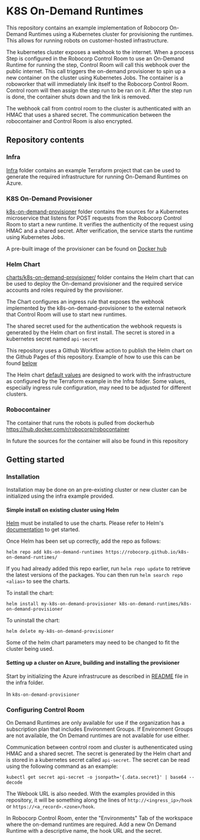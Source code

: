 # K8S On-Demand Runtimes

This repository contains an example implementation of Robocorp On-Demand
Runtimes using a Kubernetes cluster for provisioning the runtimes. This allows
for running robots on customer-hosted infrastructure.

The kubernetes cluster exposes a webhook to the internet. When a process Step
is configured in the Robocorp Control Room to use an On-Demand Runtime for
running the step, Control Room will call this webhook over the public internet.
This call triggers the on-demand provisioner to spin up a new container on the
cluster using Kubernetes Jobs. The container is a roboworker that will
immediately link itself to the Robocorp Control Room. Control room will then
assign the step run to be ran on it. After the step run is done, the container
shuts down and the link is removed.

The webhook call from control room to the cluster is authenticated with an HMAC
that uses a shared secret. The communication between the robocontainer and
Control Room is also encrypted.

## Repository contents

### Infra

[Infra](infra/) folder contains an example Terraform project that can be used to
generate the required infrastructure for running On-Demand Runtimes on Azure.

### K8S On-Demand Provisioner

[k8s-on-demand-provisioner](k8s-on-demand-provisioner/) folder contains the
sources for a Kubernetes microservice that listens for POST requests from the
Robocorp Control Room to start a new runtime. It verifies the authenticity of
the request using HMAC and a shared secret. After verification, the service
starts the runtime using Kubernetes Jobs.

A pre-built image of the provisioner can be found on
[Docker hub](https://hub.docker.com/r/robocorp/k8s-on-demand-provisioner)

### Helm Chart

[charts/k8s-on-demand-provisioner/](charts/k8s-on-demand-provisioner/) folder
contains the Helm chart that can be used to deploy the On-demand provisioner and
the required service accounts and roles required by the provisioner.

The Chart configures an ingress rule that exposes the webhook implemented
by the k8s-on-demand-provisioner to the external network that Control Room will
use to start new runtimes.

The shared secret used for the authentication the webhook requests is generated
by the Helm chart on first install. The secret is stored in a kubernetes secret
named `api-secret`

This repository uses a Github Workflow action to publish the Helm chart on the
Github Pages of this repository. Example of how to use this can be found
[below](#simple-install-on-existing-cluster-using-helm)

The Helm chart [default values](charts/k8s-on-demand-provisioner/values.yaml)
are designed to work with the infrastructure as configured by the Terraform
example in the Infra folder. Some values, especially ingress rule configuration,
may need to be adjusted for different clusters.

### Robocontainer

The container that runs the robots is pulled from dockerhub
https://hub.docker.com/r/robocorp/robocontainer

In future the sources for the container will also be found in this repository

## Getting started

### Installation

Installation may be done on an pre-existing cluster or new cluster can be
initialized using the infra example provided.

#### Simple install on existing cluster using Helm

[Helm](https://helm.sh) must be installed to use the charts. Please refer to
Helm's [documentation](https://helm.sh/docs) to get started.

Once Helm has been set up correctly, add the repo as follows:

    helm repo add k8s-on-demand-runtimes https://robocorp.github.io/k8s-on-demand-runtimes/

If you had already added this repo earlier, run `helm repo update` to retrieve
the latest versions of the packages. You can then run `helm search repo <alias>`
to see the charts.

To install the <chart-name> chart:

    helm install my-k8s-on-demand-provisioner k8s-on-demand-runtimes/k8s-on-demand-provisioner

To uninstall the chart:

    helm delete my-k8s-on-demand-provisioner

Some of the helm chart parameters may need to be changed to fit the cluster
being used.

#### Setting up a cluster on Azure, building and installing the provisioner

Start by initializing the Azure infrastrucure as described in
[README](infra/README.md) file in the infra folder.

In `k8s-on-demand-provisioner`

### Configuring Control Room

On Demand Runtimes are only available for use if the organization has a subscription
plan that includes Environment Groups. If Environment Groups are not available,
the On Demand runtimes are not available for use either.

Communication between control room and cluster is authenenticated using HMAC and
a shared secret. The secret is generated by the Helm chart and is stored in a
kubernetes secret called `api-secret`. The secret can be read using the 
following command as an example:

    kubectl get secret api-secret -o jsonpath='{.data.secret}' | base64 --decode

The Webook URL is also needed. With the examples provided in this repository, it
will be something along the lines of `http://<ingress_ip>/hook` or
`https://<a_record>.<zone>/hook`.

In Robocorp Control Room, enter the "Environments" Tab of the workspace where the
on-demand runtimes are required. Add a new On Demand Runtime with a descriptive name,
the hook URL and the secret.

